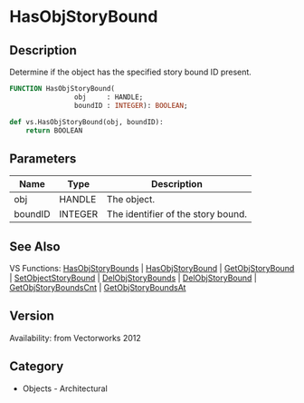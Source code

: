 # HasObjStoryBound

## Description
Determine if the object has the specified story bound ID present.

```pascal
FUNCTION HasObjStoryBound(
				obj     : HANDLE;
				boundID : INTEGER): BOOLEAN;
```

```python
def vs.HasObjStoryBound(obj, boundID):
    return BOOLEAN
```

## Parameters
|Name|Type|Description|
|---|---|---|
|obj|HANDLE|The object.|
|boundID|INTEGER|The identifier of the story bound.|

## See Also
VS Functions:
[HasObjStoryBounds](HasObjStoryBounds.md) 
| [HasObjStoryBound](HasObjStoryBound.md) 
| [GetObjStoryBound](GetObjStoryBound.md) 
| [SetObjectStoryBound](SetObjectStoryBound.md) 
| [DelObjStoryBounds](DelObjStoryBounds.md) 
| [DelObjStoryBound](DelObjStoryBound.md) 
| [GetObjStoryBoundsCnt](GetObjStoryBoundsCnt.md) 
| [GetObjStoryBoundsAt](GetObjStoryBoundsAt.md)

## Version
Availability: from Vectorworks 2012

## Category
* Objects - Architectural


